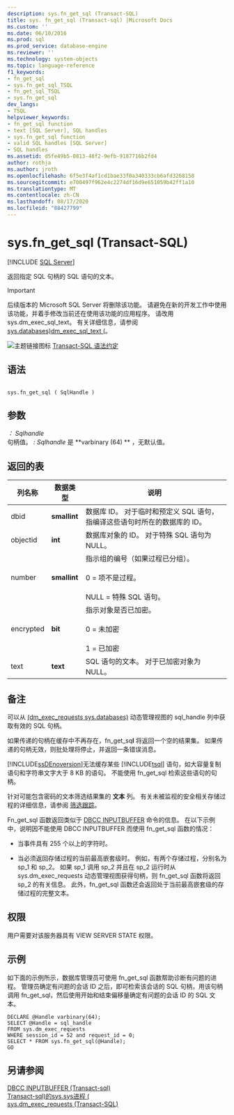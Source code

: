```yaml
---
description: sys.fn_get_sql (Transact-SQL)
title: sys. fn_get_sql (Transact-sql) |Microsoft Docs
ms.custom: ''
ms.date: 06/10/2016
ms.prod: sql
ms.prod_service: database-engine
ms.reviewer: ''
ms.technology: system-objects
ms.topic: language-reference
f1_keywords:
- fn_get_sql
- sys.fn_get_sql_TSQL
- fn_get_sql_TSQL
- sys.fn_get_sql
dev_langs:
- TSQL
helpviewer_keywords:
- fn_get_sql function
- text [SQL Server], SQL handles
- sys.fn_get_sql function
- valid SQL handles [SQL Server]
- SQL handles
ms.assetid: d5fe49b5-0813-48f2-9efb-9187716b2fd4
author: rothja
ms.author: jroth
ms.openlocfilehash: 6f5e3f4af1cd1bae33f0a340333cb6afd3268158
ms.sourcegitcommit: e700497f962e4c2274df16d9e651059b42ff1a10
ms.translationtype: MT
ms.contentlocale: zh-CN
ms.lasthandoff: 08/17/2020
ms.locfileid: "88427799"
---
```

# <a name="sysfn_get_sql-transact-sql"></a>sys.fn_get_sql (Transact-SQL)
[!INCLUDE [SQL Server](../../includes/applies-to-version/sqlserver.md)]

  返回指定 SQL 句柄的 SQL 语句的文本。  
  
> [!IMPORTANT]  
>  后续版本的 Microsoft SQL Server 将删除该功能。 请避免在新的开发工作中使用该功能，并着手修改当前还在使用该功能的应用程序。 请改用 sys.dm_exec_sql_text。 有关详细信息，请参阅 [sys.databases&#41;dm_exec_sql_text &#40;](../../relational-databases/system-dynamic-management-views/sys-dm-exec-sql-text-transact-sql.md)。  
  
 
  
 ![主题链接图标](../../database-engine/configure-windows/media/topic-link.gif "“主题链接”图标") [Transact-SQL 语法约定](../../t-sql/language-elements/transact-sql-syntax-conventions-transact-sql.md)  
  
## <a name="syntax"></a>语法  
  
```  
  
sys.fn_get_sql ( SqlHandle )  
```  
  
## <a name="arguments"></a>参数  
 *： Sqlhandle*  
 句柄值。 *: Sqlhandle* 是 **varbinary (64) ** ，无默认值。  
  
## <a name="tables-returned"></a>返回的表  
  
|列名称|数据类型|说明|  
|-----------------|---------------|-----------------|  
|dbid|**smallint**|数据库 ID。 对于临时和预定义 SQL 语句，指编译这些语句时所在的数据库的 ID。|  
|objectid|**int**|数据库对象的 ID。 对于特殊 SQL 语句为 NULL。|  
|number|**smallint**|指示组的编号（如果过程已分组）。<br /><br /> 0 = 项不是过程。<br /><br /> NULL = 特殊 SQL 语句。|  
|encrypted|**bit**|指示对象是否已加密。<br /><br /> 0 = 未加密<br /><br /> 1 = 已加密|  
|text|**text**|SQL 语句的文本。 对于已加密对象为 NULL。|  
  
## <a name="remarks"></a>备注  
 可以从 [&#40;dm_exec_requests sys.databases&#41;](../../relational-databases/system-dynamic-management-views/sys-dm-exec-requests-transact-sql.md) 动态管理视图的 sql_handle 列中获取有效的 SQL 句柄。  
  
 如果传递的句柄在缓存中不再存在，fn_get_sq**l** 将返回一个空的结果集。 如果传递的句柄无效，则批处理将停止，并返回一条错误消息。  
  
 [!INCLUDE[ssDEnoversion](../../includes/ssdenoversion-md.md)]无法缓存某些 [!INCLUDE[tsql](../../includes/tsql-md.md)] 语句，如大容量复制语句和字符串文字大于 8 KB 的语句。 不能使用 fn_get_sql 检索这些语句的句柄。  
  
 针对可能包含密码的文本筛选结果集的 **文本** 列。 有关未被监视的安全相关存储过程的详细信息，请参阅 [筛选跟踪](../../relational-databases/sql-trace/filter-a-trace.md)。  
  
 Fn_get_sql 函数返回类似于 [DBCC INPUTBUFFER](../../t-sql/database-console-commands/dbcc-inputbuffer-transact-sql.md) 命令的信息。 在以下示例中，说明因不能使用 DBCC INPUTBUFFER 而使用 fn_get_sql 函数的情况：  
  
-   当事件具有 255 个以上的字符时。  
  
-   当必须返回存储过程的当前最高嵌套级时。 例如，有两个存储过程，分别名为 sp_1 和 sp_2。 如果 sp_1 调用 sp_2 并且在 sp_2 运行时从 sys.dm_exec_requests 动态管理视图获得句柄，则 fn_get_sql 函数将返回 sp_2 的有关信息。 此外，fn_get_sql 函数还会返回处于当前最高嵌套级的存储过程的完整文本。  
  
## <a name="permissions"></a>权限  
 用户需要对该服务器具有 VIEW SERVER STATE 权限。  
  
## <a name="examples"></a>示例  
 如下面的示例所示，数据库管理员可使用 fn_get_sql 函数帮助诊断有问题的进程。 管理员确定有问题的会话 ID 之后，即可检索该会话的 SQL 句柄，用该句柄调用 fn_get_sql，然后使用开始和结束偏移量确定有问题的会话 ID 的 SQL 文本。  
  
```  
DECLARE @Handle varbinary(64);  
SELECT @Handle = sql_handle   
FROM sys.dm_exec_requests   
WHERE session_id = 52 and request_id = 0;  
SELECT * FROM sys.fn_get_sql(@Handle);  
GO  
```  
  
## <a name="see-also"></a>另请参阅  
 [DBCC INPUTBUFFER &#40;Transact-sql&#41;](../../t-sql/database-console-commands/dbcc-inputbuffer-transact-sql.md)   
 [ Transact-sql&#41;的sys.sys进程 &#40;](../../relational-databases/system-compatibility-views/sys-sysprocesses-transact-sql.md)   
 [sys.dm_exec_requests (Transact-SQL)](../../relational-databases/system-dynamic-management-views/sys-dm-exec-requests-transact-sql.md)  
  
  
